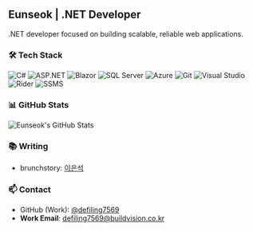 ## Eunseok | .NET Developer

.NET developer focused on building scalable, reliable web applications.

### 🛠️ Tech Stack

![C#](https://img.shields.io/badge/C%23-239120?style=flat&logo=c-sharp&logoColor=white)
![ASP.NET](https://img.shields.io/badge/ASP.NET-512BD4?style=flat&logo=.net&logoColor=white)
![Blazor](https://img.shields.io/badge/Blazor-512BD4?style=flat&logo=blazor&logoColor=white)
![SQL Server](https://img.shields.io/badge/SQL%20Server-CC2927?style=flat&logo=microsoftsqlserver&logoColor=white)
![Azure](https://img.shields.io/badge/Azure-0078D4?style=flat&logo=microsoftazure&logoColor=white)
![Git](https://img.shields.io/badge/Git-F05032?style=flat&logo=git&logoColor=white)
![Visual Studio](https://img.shields.io/badge/Visual_Studio-5C2D91?style=flat&logo=visualstudio&logoColor=white)
![Rider](https://img.shields.io/badge/Rider-000000?style=flat&logo=jetbrains&logoColor=white)
![SSMS](https://img.shields.io/badge/SSMS-CC2927?style=flat&logo=microsoftsqlserver&logoColor=white)

### 📊 GitHub Stats

![Eunseok's GitHub Stats](https://github-readme-stats.vercel.app/api?username=myfavoritecolorisyou&show_icons=true&theme=onedark)

### 📚 Writing

- brunchstory: [이은석](https://brunch.co.kr/@6fec7a387bbf40a)

### 📫 Contact

- GitHub (Work): [@defiling7569](https://github.com/defiling7569)  
- **Work Email**: [defiling7569@buildvision.co.kr](mailto:defiling7569@buildvision.co.kr)
